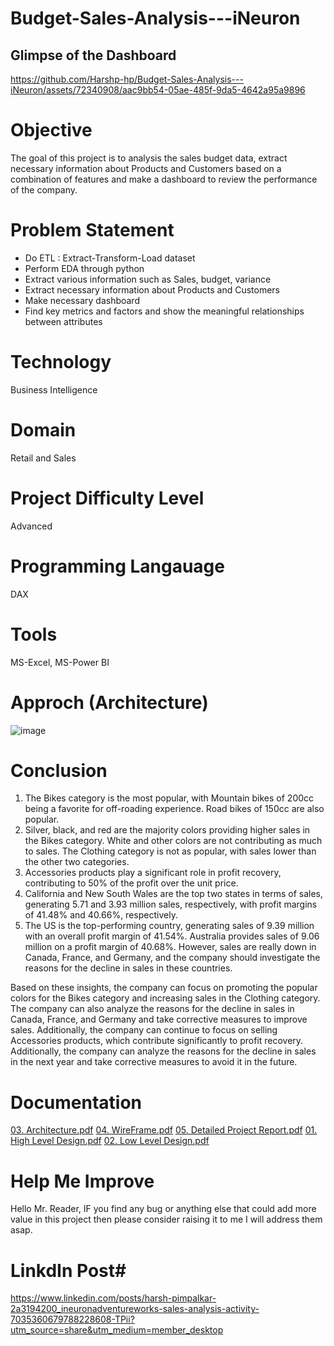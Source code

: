 # Budget-Sales-Analysis---iNeuron

## Glimpse of the Dashboard


https://github.com/Harshp-hp/Budget-Sales-Analysis---iNeuron/assets/72340908/aac9bb54-05ae-485f-9da5-4642a95a9896

# Objective 

The goal of this project is to analysis the sales budget data, extract necessary information about Products and Customers based on a combination of features and make a dashboard to review the performance of the company.

# Problem Statement

* Do ETL : Extract-Transform-Load dataset
* Perform EDA through python
* Extract various information such as Sales, budget, variance
* Extract necessary information about Products and Customers
* Make necessary dashboard
* Find key metrics and factors and show the meaningful relationships between attributes

# Technology

Business Intelligence

# Domain

Retail and Sales

#  Project Difficulty Level 

Advanced

# Programming Langauage 

DAX 

# Tools 

MS-Excel, MS-Power BI

# Approch (Architecture) 

![image](https://github.com/Harshp-hp/Budget-Sales-Analysis---iNeuron/assets/72340908/cf2b516e-10e7-4d95-81ae-5ed527a08b85)


# Conclusion 

1) The Bikes category is the most popular, with Mountain bikes of 200cc being a favorite for off-roading experience. Road bikes of 150cc are also popular.
2) Silver, black, and red are the majority colors providing higher sales in the Bikes category. White and other colors are not contributing as much to sales.
The Clothing category is not as popular, with sales lower than the other two categories.
3) Accessories products play a significant role in profit recovery, contributing to 50% of the profit over the unit price.
4) California and New South Wales are the top two states in terms of sales, generating 5.71 and 3.93 million sales, respectively, with profit margins of 41.48% and 40.66%, respectively.
5) The US is the top-performing country, generating sales of 9.39 million with an overall profit margin of 41.54%. Australia provides sales of 9.06 million on a profit margin of 40.68%. However, sales are really down in Canada, France, and Germany, and the company should investigate the reasons for the decline in sales in these countries.


Based on these insights, the company can focus on promoting the popular colors for the Bikes category and increasing sales in the Clothing category. The company can also analyze the reasons for the decline in sales in Canada, France, and Germany and take corrective measures to improve sales. Additionally, the company can continue to focus on selling Accessories products, which contribute significantly to profit recovery. Additionally, the company can analyze the reasons for the decline in sales in the next year and take corrective measures to avoid it in the future.

# Documentation 

[03. Architecture.pdf](https://github.com/Harshp-hp/Budget-Sales-Analysis---iNeuron/files/11470156/03.Architecture.pdf)
[04. WireFrame.pdf](https://github.com/Harshp-hp/Budget-Sales-Analysis---iNeuron/files/11470157/04.WireFrame.pdf)
[05. Detailed Project Report.pdf](https://github.com/Harshp-hp/Budget-Sales-Analysis---iNeuron/files/11470158/05.Detailed.Project.Report.pdf)
[01. High Level Design.pdf](https://github.com/Harshp-hp/Budget-Sales-Analysis---iNeuron/files/11470159/01.High.Level.Design.pdf)
[02. Low Level Design.pdf](https://github.com/Harshp-hp/Budget-Sales-Analysis---iNeuron/files/11470160/02.Low.Level.Design.pdf)

# Help Me Improve 

Hello Mr. Reader, IF you find any bug or anything else that could add more value in this project then please consider raising it to me I will address them asap.

# LinkdIn Post#

https://www.linkedin.com/posts/harsh-pimpalkar-2a3194200_ineuronadventureworks-sales-analysis-activity-7035360679788228608-TPii?utm_source=share&utm_medium=member_desktop


